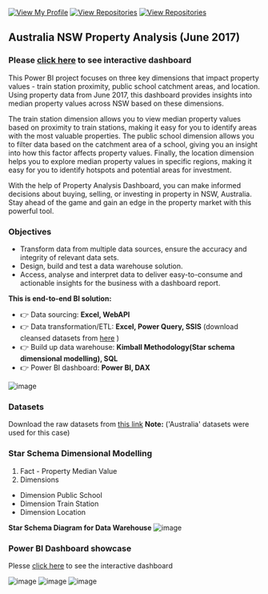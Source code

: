 [![View My Profile](https://img.shields.io/badge/View-My_Profile-green?logo=GitHub)](https://github.com/jiaqiyu1)
[![View Repositories](https://img.shields.io/badge/View-My_Portfolio-red?logo=GitHub)](https://github.com/jiaqiyu1/Portfolio_Guide)
[![View Repositories](https://img.shields.io/badge/View-My_Repositories-blue?logo=GitHub)](https://github.com/jiaqiyu1?tab=repositories)


## **Australia NSW Property Analysis (June 2017)** 
### **Please [click here](https://app.powerbi.com/view?r=eyJrIjoiNjQ1MDRkMmQtNjQ2ZS00NTY1LTlkYWUtOWI1YjFmZjYxZTI3IiwidCI6ImU0ZjJiMDU3LWQ5YTQtNDljZi1hZjE1LTlmY2FhZmY5NjNhNyIsImMiOjEwfQ%3D%3D) to see interactive dashboard**


This Power BI project focuses on three key dimensions that impact property values - train station proximity, public school catchment areas, and location. Using property data from June 2017, this dashboard provides insights into median property values across NSW based on these dimensions.

The train station dimension allows you to view median property values based on proximity to train stations, making it easy for you to identify areas with the most valuable properties. The public school dimension allows you to filter data based on the catchment area of a school, giving you an insight into how this factor affects property values. Finally, the location dimension helps you to explore median property values in specific regions, making it easy for you to identify hotspots and potential areas for investment.

With the help of Property Analysis Dashboard, you can make informed decisions about buying, selling, or investing in property in NSW, Australia. Stay ahead of the game and gain an edge in the property market with this powerful tool.


### Objectives 
* Transform data from multiple data sources, ensure the accuracy and integrity of relevant data sets.
* Design, build and test a data warehouse solution.
* Access, analyse and interpret data to deliver easy-to-consume and actionable insights for the business with a dashboard report.

**This is end-to-end BI solution:**
* 👉 Data sourcing: 
**Excel, WebAPI**
* 👉 Data transformation/ETL: 
**Excel, Power Query, SSIS** (download cleansed datasets from [here](https://drive.google.com/drive/folders/1FGOXUijNNTYrgDJ1DtPZS38wMmREb24W?usp=share_link)
)
* 👉 Build up data warehouse: 
**Kimball Methodology(Star schema dimensional modelling), SQL**
* 👉 Power BI dashboard: 
**Power BI, DAX**

![image](https://github.com/jiaqiyu1/Property_Analysis/assets/84236678/6d04e3ab-eb97-4f2a-a2f6-32fdb165f177)

### Datasets
Download the raw datasets from [this link](https://drive.google.com/drive/u/0/folders/1IK9xtgUgYqVCaUeU3dyfTyIJFQsNTzOX)
**Note:** ('Australia' datasets were used for this case) 


### Star Schema Dimensional Modelling
1. Fact - Property Median Value
2. Dimensions 
* Dimension Public School
* Dimension Train Station
* Dimension Location


**Star Schema Diagram for Data Warehouse**
![image](https://github.com/jiaqiyu1/Property_Analysis/assets/84236678/3e26e2c6-a8ee-47d7-a84e-a86a237d2df6)


### Power BI Dashboard showcase 
Plesse [click here](https://app.powerbi.com/view?r=eyJrIjoiNjQ1MDRkMmQtNjQ2ZS00NTY1LTlkYWUtOWI1YjFmZjYxZTI3IiwidCI6ImU0ZjJiMDU3LWQ5YTQtNDljZi1hZjE1LTlmY2FhZmY5NjNhNyIsImMiOjEwfQ%3D%3D) to see the interactive dashboard 

![image](https://github.com/jiaqiyu1/Property_Analysis/assets/84236678/67c4dce6-6753-4f9c-82a2-248d42c95db9)
![image](https://github.com/jiaqiyu1/Property_Analysis/assets/84236678/fc6f4bff-bde8-4d01-8f33-57364e7d2c4d)
![image](https://github.com/jiaqiyu1/Property_Analysis/assets/84236678/2364ef53-e1ce-4883-bd66-de65893f717b)


